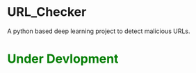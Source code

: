 # URL_Checker
A python based deep learning project to detect malicious URLs.
<h1 style="color:green">Under Devlopment<h1>
